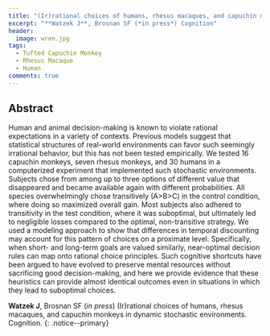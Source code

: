 ```yaml
---
title: "(Ir)rational choices of humans, rhesus macaques, and capuchin monkeys in dynamic stochastic environments"
excerpt: "**Watzek J**, Brosnan SF (*in press*) Cognition"
header:
  image: wren.jpg
tags:
  - Tufted Capuchin Monkey
  - Rhesus Macaque
  - Human
comments: true
---
```


## Abstract

Human and animal decision-making is known to violate rational expectations in a variety of contexts. Previous models suggest that statistical structures of real-world environments can favor such seemingly irrational behavior, but this has not been tested empirically. We tested 16 capuchin monkeys, seven rhesus monkeys, and 30 humans in a computerized experiment that implemented such stochastic environments. Subjects chose from among up to three options of different value that disappeared and became available again with different probabilities. All species overwhelmingly chose transitively (A>B>C) in the control condition, where doing so maximized overall gain. Most subjects also adhered to transitivity in the test condition, where it was suboptimal, but ultimately led to negligible losses compared to the optimal, non-transitive strategy. We used a modeling approach to show that differences in temporal discounting may account for this pattern of choices on a proximate level. Specifically, when short- and long-term goals are valued similarly, near-optimal decision rules can map onto rational choice principles. Such cognitive shortcuts have been argued to have evolved to preserve mental resources without sacrificing good decision-making, and here we provide evidence that these heuristics can provide almost identical outcomes even in situations in which they lead to suboptimal choices.

**Watzek J**, Brosnan SF (*in press*) (Ir)rational choices of humans, rhesus macaques, and capuchin monkeys in dynamic stochastic environments. Cognition.
{: .notice--primary}
